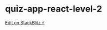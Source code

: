# quiz-app-react-level-2

[Edit on StackBlitz ⚡️](https://stackblitz.com/edit/stackblitz-starters-jtpqf4)